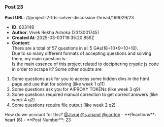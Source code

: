 ### Post 23
**Post URL**: /t/project-2-tds-solver-discussion-thread/169029/23
- **ID**: 603148
- **Author**: Vivek Rekha Ashoka (23f3001745)
- **Created At**: 2025-03-03T16:35:20.859Z
- **Content**:  
  There are a total of 57 questions in all 5 GAs(18+10+9+10+10).<br>
Due to so many different formats of accepting questions and solving them, my main question is:<br>
Is the main essence of this project related to deciphering cryptic js code in order to scrape it?
Some other doubts are
<ol>
<li>Some questions ask for you to access some hidden divs in the html page and use that for solving (like week 1 q11)</li>
<li>Some questions ask you for AIPROXY TOKENs (like week 3 q9)</li>
<li>Some questions required manual correction to get correct answers (like week 4 q2)</li>
<li>Some questions require file output (like week 2 q2)</li>
</ol>
How do we account for this? <a class="mention" href="/u/jivraj">@Jivraj</a> <a class="mention" href="/u/s.anand">@s.anand</a> <a class="mention" href="/u/carlton">@carlton</a>
- **Reactions**: heart (6)
- **Post Number**: 23


